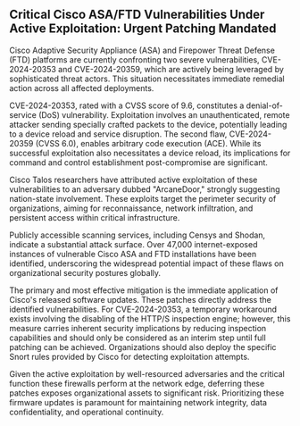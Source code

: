## Critical Cisco ASA/FTD Vulnerabilities Under Active Exploitation: Urgent Patching Mandated

Cisco Adaptive Security Appliance (ASA) and Firepower Threat Defense (FTD) platforms are currently confronting two severe vulnerabilities, CVE-2024-20353 and CVE-2024-20359, which are actively being leveraged by sophisticated threat actors. This situation necessitates immediate remedial action across all affected deployments.

CVE-2024-20353, rated with a CVSS score of 9.6, constitutes a denial-of-service (DoS) vulnerability. Exploitation involves an unauthenticated, remote attacker sending specially crafted packets to the device, potentially leading to a device reload and service disruption. The second flaw, CVE-2024-20359 (CVSS 6.0), enables arbitrary code execution (ACE). While its successful exploitation also necessitates a device reload, its implications for command and control establishment post-compromise are significant.

Cisco Talos researchers have attributed active exploitation of these vulnerabilities to an adversary dubbed "ArcaneDoor," strongly suggesting nation-state involvement. These exploits target the perimeter security of organizations, aiming for reconnaissance, network infiltration, and persistent access within critical infrastructure.

Publicly accessible scanning services, including Censys and Shodan, indicate a substantial attack surface. Over 47,000 internet-exposed instances of vulnerable Cisco ASA and FTD installations have been identified, underscoring the widespread potential impact of these flaws on organizational security postures globally.

The primary and most effective mitigation is the immediate application of Cisco's released software updates. These patches directly address the identified vulnerabilities. For CVE-2024-20353, a temporary workaround exists involving the disabling of the HTTP/S inspection engine; however, this measure carries inherent security implications by reducing inspection capabilities and should only be considered as an interim step until full patching can be achieved. Organizations should also deploy the specific Snort rules provided by Cisco for detecting exploitation attempts.

Given the active exploitation by well-resourced adversaries and the critical function these firewalls perform at the network edge, deferring these patches exposes organizational assets to significant risk. Prioritizing these firmware updates is paramount for maintaining network integrity, data confidentiality, and operational continuity.
